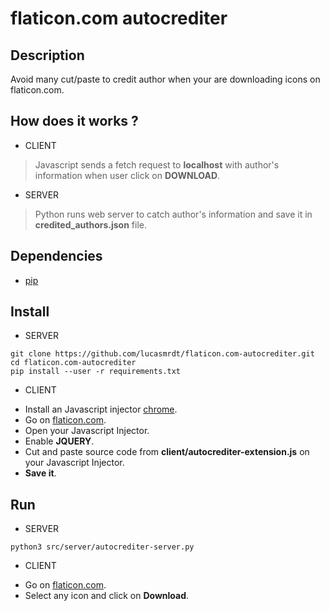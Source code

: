# flaticon.com autocrediter

## Description
Avoid many cut/paste to credit author when your are downloading icons on flaticon.com.

## How does it works ?
+ CLIENT

> Javascript sends a fetch request to **localhost** with author's information when user click on **DOWNLOAD**.

+ SERVER

> Python runs web server to catch author's information and save it in **credited_authors.json** file.

## Dependencies
+ [pip](https://pypi.org/project/pip/)

## Install
+ SERVER
```
git clone https://github.com/lucasmrdt/flaticon.com-autocrediter.git
cd flaticon.com-autocrediter
pip install --user -r requirements.txt
```

+ CLIENT
* Install an Javascript injector [chrome](https://chrome.google.com/webstore/detail/custom-javascript-for-web/poakhlngfciodnhlhhgnaaelnpjljija?hl=en).
* Go on [flaticon.com](https://www.flaticon.com/).
* Open your Javascript Injector.
* Enable **JQUERY**.
* Cut and paste source code from **client/autocrediter-extension.js** on your Javascript Injector.
* **Save it**.

## Run
+ SERVER
```
python3 src/server/autocrediter-server.py
```

+ CLIENT
* Go on [flaticon.com](https://www.flaticon.com/).
* Select any icon and click on **Download**.

